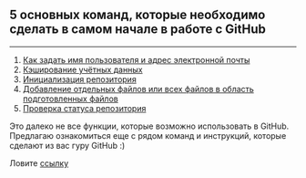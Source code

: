 ## 5 основных команд, которые необходимо сделать в самом начале в работе с GitHub
---
1. [Как задать имя пользователя и адрес электронной почты](https://habr.com/ru/company/ruvds/blog/599929/#1)
2. [Кэширование учётных данных](https://habr.com/ru/company/ruvds/blog/599929/#2)
3. [Инициализация репозитория](https://habr.com/ru/company/ruvds/blog/599929/#3)
4. [Добавление отдельных файлов или всех файлов в область подготовленных файлов](https://habr.com/ru/company/ruvds/blog/599929/#4)
5. [Проверка статуса репозитория](https://habr.com/ru/company/ruvds/blog/599929/#5)

Это далеко не все функции, которые возможно использовать в GitHub. Предлагаю ознакомиться еще с рядом команд и инструкций, которые сделают из вас гуру GitHub :)

Ловите [ссылку](https://habr.com/ru/company/ruvds/blog/599929/)